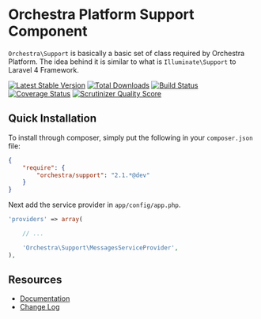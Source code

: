 Orchestra Platform Support Component
==============

`Orchestra\Support` is basically a basic set of class required by Orchestra Platform. The idea behind it is similar to what is `Illuminate\Support` to Laravel 4 Framework.

[![Latest Stable Version](https://poser.pugx.org/orchestra/support/v/stable.png)](https://packagist.org/packages/orchestra/support) 
[![Total Downloads](https://poser.pugx.org/orchestra/support/downloads.png)](https://packagist.org/packages/orchestra/support) 
[![Build Status](https://travis-ci.org/orchestral/support.png?branch=master)](https://travis-ci.org/orchestral/support) 
[![Coverage Status](https://coveralls.io/repos/orchestral/support/badge.png?branch=master)](https://coveralls.io/r/orchestral/support?branch=master) 
[![Scrutinizer Quality Score](https://scrutinizer-ci.com/g/orchestral/support/badges/quality-score.png?s=80403bdb1e88f15e75c62eca92316227e08176c3)](https://scrutinizer-ci.com/g/orchestral/support/)

## Quick Installation

To install through composer, simply put the following in your `composer.json` file:

```json
{
	"require": {
		"orchestra/support": "2.1.*@dev"
	}
}
```

Next add the service provider in `app/config/app.php`.

```php
'providers' => array(

	// ...

	'Orchestra\Support\MessagesServiceProvider',
),
```

## Resources

* [Documentation](http://orchestraplatform.com/docs/latest/components/support)
* [Change Log](http://orchestraplatform.com/docs/latest/components/support/changes#v2-1)
